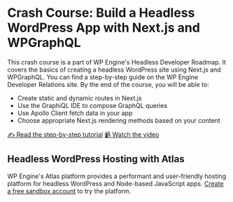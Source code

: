 # Crash Course: Build a Headless WordPress App with Next.js and WPGraphQL

This crash course is a part of WP Engine's Headless Developer Roadmap. It covers the basics of creating a headless WordPress site using Next.js and WPGraphQL. You can find a step-by-step guide on the WP Engine Developer Relations site. By the end of the course, you will be able to:
- Create static and dynamic routes in Next.js
- Use the GraphiQL IDE to compose GraphQL queries
- Use Apollo Client fetch data in your app
- Choose appropriate Next.js rendering methods based on your content


[✍️ Read the step-by-step tutorial]()
[📹 Watch the video]()


## Headless WordPress Hosting with Atlas

WP Engine's Atlas platform provides a performant and user-friendly hosting platform for headless WordPress and Node-based JavaScript apps. [Create a free sandbox account](https://wpengine.com/atlas/) to try the platform. 
